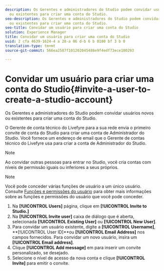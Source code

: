 ```yaml
---
description: Os Gerentes e administradores do Studio podem convidar usuários novos
  ou existentes para criar uma conta do Studio.
seo-description: Os Gerentes e administradores do Studio podem convidar usuários novos
  ou existentes para criar uma conta do Studio.
seo-title: Convidar um usuário para criar uma conta do Studio
solution: Experience Manager
title: Convidar um usuário para criar uma conta do Studio
uuid: 2 cfa 4639-1624-4 a 28-a 06 d-b 6 b 0180 bf 3 b 0
translation-type: tm+mt
source-git-commit: 566ea2587f101202045488e9f4edf73ece100293

---
```



# Convidar um usuário para criar uma conta do Studio{#invite-a-user-to-create-a-studio-account}

Os Gerentes e administradores do Studio podem convidar usuários novos ou existentes para criar uma conta do Studio.

O Gerente de conta técnico do Livefyre para a sua rede envia o primeiro convite de conta do Studio para criar uma conta de Administrador do Studio. Você fornece um endereço de email que o Gerente de contas técnico do Livefyre usa para criar a conta de Administrador do Studio.

>[!NOTE]
>
>Ao convidar outras pessoas para entrar no Studio, você cria contas com níveis de permissão iguais ou inferiores a seus próprios.

>[!NOTE]
>
>Você pode conceder várias funções de usuário a um único usuário. Consulte [Funções e permissões do usuário](../c-users-creating-accounts-with-studio-access/c-user-types.md#c_user_types) para obter mais informações sobre as funções e permissões do usuário que você pode conceder.

1. Na **[!UICONTROL Users]** página, clique em **[!UICONTROL Invite to Studio.]**
1. Na **[!UICONTROL Invite user]** caixa de diálogo que é aberta, selecionada **[!UICONTROL Existing User]** ou **[!UICONTROL New User]**.
1. Para convidar um usuário existente, digite a **[!UICONTROL Username]**, **[!UICONTROL User ID]**ou **[!UICONTROL Email Address]** nos campos fornecidos. Para convidar um novo usuário, insira um **[!UICONTROL Email address]**.
1. Clique **[!UICONTROL Add message]** em para inserir um convite personalizado, se desejado.
1. Selecione o nível de acesso da nova conta e clique **[!UICONTROL Invite]** para emitir o convite.
